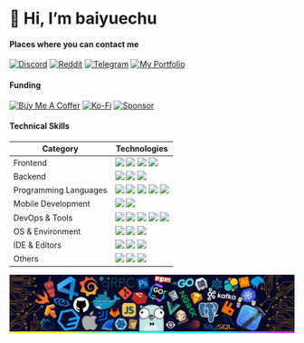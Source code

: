 # 👋 Hi, I’m baiyuechu

#### Places where you can contact me

[![Discord](https://ziadoua.github.io/m3-Markdown-Badges/badges/Discord/discord2.svg)](https://discord.com/users/1276006640486715467)
[![Reddit](https://ziadoua.github.io/m3-Markdown-Badges/badges/Reddit/reddit2.svg)](https://www.reddit.com/user/Bulky_Worth9352/)
[![Telegram](https://ziadoua.github.io/m3-Markdown-Badges/badges/Telegram/telegram2.svg)](https://t.me/+Z9-5aUkpjSpiYmY1)
[![My Portfolio](https://ziadoua.github.io/m3-Markdown-Badges/badges/MyPortfolio/myportfolio2.svg)](https://www.baiyuechu.dev/)

#### Funding

[![Buy Me A Coffer](https://ziadoua.github.io/m3-Markdown-Badges/badges/BuyMeACoffee/buymeacoffee2.svg)](buymeacoffee.com/ebevutruq)
[![Ko-Fi](https://ziadoua.github.io/m3-Markdown-Badges/badges/Ko-fi/ko-fi2.svg)](https://ko-fi.com/baiyuechu)
[![Sponsor](https://ziadoua.github.io/m3-Markdown-Badges/badges/Sponsor/sponsor2.svg)](https://github.com/sponsors/xiaoyaoo11)

#### Technical Skills

<div align="center">

| Category | Technologies |
|---|---|
| Frontend | ![](https://ziadoua.github.io/m3-Markdown-Badges/badges/HTML/html2.svg) ![](https://ziadoua.github.io/m3-Markdown-Badges/badges/CSS/css2.svg) ![](https://ziadoua.github.io/m3-Markdown-Badges/badges/Javascript/javascript2.svg) ![](https://ziadoua.github.io/m3-Markdown-Badges/badges/React/react2.svg) |
| Backend | ![](https://ziadoua.github.io/m3-Markdown-Badges/badges/NodeJS/nodejs2.svg) ![](https://ziadoua.github.io/m3-Markdown-Badges/badges/Express/express2.svg) ![](https://ziadoua.github.io/m3-Markdown-Badges/badges/MongoDB/mongodb2.svg) |
| Programming Languages | ![](https://ziadoua.github.io/m3-Markdown-Badges/badges/TypeScript/typescript2.svg) ![](https://ziadoua.github.io/m3-Markdown-Badges/badges/Python/python2.svg) ![](https://ziadoua.github.io/m3-Markdown-Badges/badges/C/c2.svg) ![](https://ziadoua.github.io/m3-Markdown-Badges/badges/C++/c++2.svg) ![](https://ziadoua.github.io/m3-Markdown-Badges/badges/Lua/lua2.svg) |
| Mobile Development | ![](https://ziadoua.github.io/m3-Markdown-Badges/badges/Flutter/flutter2.svg) ![](https://ziadoua.github.io/m3-Markdown-Badges/badges/AndroidStudio/androidstudio2.svg) |
| DevOps & Tools | ![](https://ziadoua.github.io/m3-Markdown-Badges/badges/Docker/docker2.svg) ![](https://ziadoua.github.io/m3-Markdown-Badges/badges/Git/git3.svg) ![](https://ziadoua.github.io/m3-Markdown-Badges/badges/Github/github3.svg) ![](https://ziadoua.github.io/m3-Markdown-Badges/badges/Vercel/vercel3.svg) ![](https://ziadoua.github.io/m3-Markdown-Badges/badges/Postman/postman1.svg) |
| OS & Environment | ![](https://ziadoua.github.io/m3-Markdown-Badges/badges/Linux/linux2.svg) ![](https://ziadoua.github.io/m3-Markdown-Badges/badges/Arch/arch2.svg) ![](https://ziadoua.github.io/m3-Markdown-Badges/badges/Shell/shell3.svg) |
| IDE & Editors | ![](https://ziadoua.github.io/m3-Markdown-Badges/badges/Neovim/neovim2.svg) ![](https://ziadoua.github.io/m3-Markdown-Badges/badges/Vim/vim2.svg) ![](https://ziadoua.github.io/m3-Markdown-Badges/badges/VisualStudioCode/visualstudiocode2.svg) |
| Others | ![](https://ziadoua.github.io/m3-Markdown-Badges/badges/Qt/qt2.svg) ![](https://ziadoua.github.io/m3-Markdown-Badges/badges/RaspberryPI/raspberrypi2.svg) ![](https://ziadoua.github.io/m3-Markdown-Badges/badges/Photoshop/photoshop2.svg) |

</div>

<!--<div align="center" style="padding: 10px;">-->
<!--    <img src="https://skillicons.dev/icons?i=html" />-->
<!--    <img src="https://skillicons.dev/icons?i=css" />-->
<!--    <img src="https://skillicons.dev/icons?i=javascript" />-->
<!--    <img src="https://skillicons.dev/icons?i=scss" />-->
<!--    <img src="https://skillicons.dev/icons?i=react" />-->
<!--    <img src="https://skillicons.dev/icons?i=vscode" />-->
<!--    <img src="https://skillicons.dev/icons?i=github" />-->
<!--    <img src="https://skillicons.dev/icons?i=figma" />-->
<!--    <img src="https://skillicons.dev/icons?i=tailwind" />-->
<!--    <img src="https://skillicons.dev/icons?i=git" />-->
<!--    <img src="https://skillicons.dev/icons?i=arch" />-->
<!--    <img src="https://skillicons.dev/icons?i=neovim" />-->
<!--    <img src="https://skillicons.dev/icons?i=cmake" /> <br/>-->
<!--    <img src="https://skillicons.dev/icons?i=nodejs" />-->
<!--    <img src="https://skillicons.dev/icons?i=go" />-->
<!--    <img src="https://skillicons.dev/icons?i=python" />-->
<!--    <img src="https://skillicons.dev/icons?i=typescript" />-->
<!--    <img src="https://skillicons.dev/icons?i=express" />-->
<!--    <img src="https://skillicons.dev/icons?i=mongodb" />-->
<!--    <img src="https://skillicons.dev/icons?i=c" />-->
<!--    <img src="https://skillicons.dev/icons?i=cpp" />-->
<!--    <img src="https://skillicons.dev/icons?i=nextjs" />-->
<!--    <img src="https://skillicons.dev/icons?i=bash" />-->
<!--    <img src="https://skillicons.dev/icons?i=linux" />-->
<!--    <img src="https://skillicons.dev/icons?i=discord" />-->
<!--    <img src="https://skillicons.dev/icons?i=photoshop" /> -->
<!--</div>-->

<img align='center' src= "header.png">
<img align="center" src="https://raw.githubusercontent.com/khoa083/khoa/main/Khoa_ne/img/Rainbow.gif" style="display: block;margin-left: auto;margin-right: auto;margin-bottom:5px;width:1500px;">
